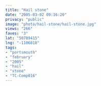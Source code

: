 ```yaml
---
title: "Hail stone"
date: "2005-03-02 09:16:20"
privacy: "public"
image: "photo/hail-stone/hail-stone.jpg"
views: "266"
faves: "3"
lat: "50789415"
lng: "-1106818"
tags:
- "portsmouth"
- "february"
- "2005"
- "hail"
- "stone"
- "TC-Comp016"
---
```

<a href="http://www.phillprice.com/2007/05/31/photo-thursday-4" rel="nofollow"></a>
